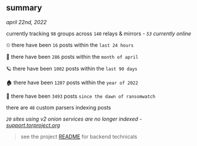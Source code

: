 
## summary
_april 22nd, 2022_

currently tracking `98` groups across `140` relays & mirrors - _`53` currently online_

⏲ there have been `16` posts within the `last 24 hours`

🦈 there have been `286` posts within the `month of april`

🪐 there have been `1002` posts within the `last 90 days`

🏚 there have been `1207` posts within the `year of 2022`

🦕 there have been `3493` posts `since the dawn of ransomwatch`

there are `48` custom parsers indexing posts

_`20` sites using v2 onion services are no longer indexed - [support.torproject.org](https://support.torproject.org/onionservices/v2-deprecation/)_

> see the project [README](https://github.com/thetanz/ransomwatch#ransomwatch--) for backend technicals
